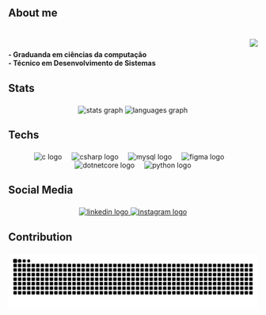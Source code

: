 <h2 align="left">About me</h2>

###

<br clear="both">

<img align="right" height="120" src="https://media1.giphy.com/media/v1.Y2lkPTc5MGI3NjExNXZ5ZWx6YXE3NGFqMHplc3NhZ2pzZXk5djIyYWR0c2hybWhqZHFscSZlcD12MV9pbnRlcm5hbF9naWZfYnlfaWQmY3Q9cw/jjBmeA29nxCrm/giphy.webp"  />

###

<h4 align="left">- Graduanda em ciências da computação<br>- Técnico em Desenvolvimento de Sistemas</h4>

###

<p align="left"></p>

###

<h2 align="left">Stats</h2>

###

<div align="center">
  <img src="https://github-readme-stats.vercel.app/api?username=p2ms&hide_title=false&hide_rank=false&show_icons=true&include_all_commits=true&count_private=true&disable_animations=false&theme=radical&locale=en&hide_border=false&order=1" height="150" alt="stats graph"  />
  <img src="https://github-readme-stats.vercel.app/api/top-langs?username=p2ms&locale=en&hide_title=false&layout=compact&card_width=320&langs_count=5&theme=radical&hide_border=false&order=2" height="150" alt="languages graph"  />
</div>

###

<h2 align="left">Techs</h2>

###

<div align="center">
  <img src="https://cdn.jsdelivr.net/gh/devicons/devicon/icons/c/c-original.svg" height="40" alt="c logo"  />
  <img width="12" />
  <img src="https://cdn.jsdelivr.net/gh/devicons/devicon/icons/csharp/csharp-original.svg" height="40" alt="csharp logo"  />
  <img width="12" />
  <img src="https://cdn.jsdelivr.net/gh/devicons/devicon/icons/mysql/mysql-original.svg" height="40" alt="mysql logo"  />
  <img width="12" />
  <img src="https://cdn.jsdelivr.net/gh/devicons/devicon/icons/figma/figma-original.svg" height="40" alt="figma logo"  />
  <img width="12" />
  <img src="https://cdn.jsdelivr.net/gh/devicons/devicon/icons/dotnetcore/dotnetcore-original.svg" height="40" alt="dotnetcore logo"  />
  <img width="12" />
  <img src="https://cdn.jsdelivr.net/gh/devicons/devicon/icons/python/python-original.svg" height="40" alt="python logo"  />
</div>

###

<h2 align="left">Social Media</h2>

###

<div align="center">
  <a href="https://www.linkedin.com/in/rosapamela/" target="_blank">
    <img src="https://raw.githubusercontent.com/maurodesouza/profile-readme-generator/master/src/assets/icons/social/linkedin/default.svg" width="52" height="40" alt="linkedin logo"  />
  </a>
  <a href="https://www.instagram.com/__.pams/" target="_blank">
    <img src="https://raw.githubusercontent.com/maurodesouza/profile-readme-generator/master/src/assets/icons/social/instagram/default.svg" width="52" height="40" alt="instagram logo"  />
  </a>
</div>

###

<h2 align="left">Contribution</h2>

###

<picture>
  <source media="(prefers-color-scheme: dark)" srcset="https://raw.githubusercontent.com/p2ms/p2ms/output/github-contribution-grid-snake-dark.svg">
  <source media="(prefers-color-scheme: light)" srcset="https://raw.githubusercontent.com//p2ms/p2ms/output/github-contribution-grid-snake.svg">
  <img alt="github contribution grid snake animation" src="https://raw.githubusercontent.com/p2ms/p2ms/output/github-contribution-grid-snake.svg">
</picture>
